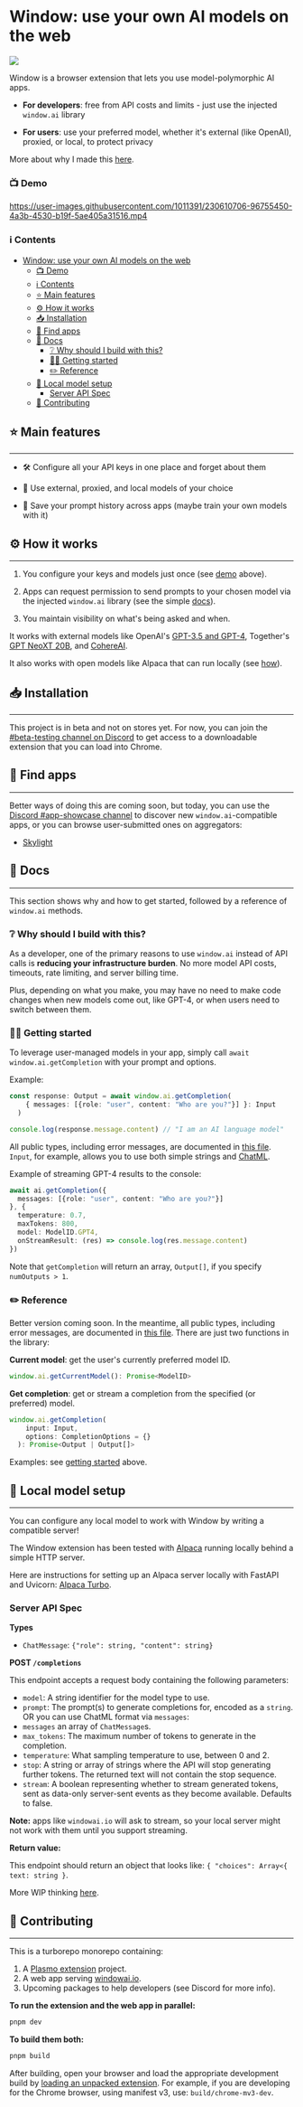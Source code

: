 # Window: use your own AI models on the web

[![](https://dcbadge.vercel.app/api/server/KBPhAPEJNj?style=flat)](https://discord.gg/KBPhAPEJNj)

Window is a browser extension that lets you use model-polymorphic AI apps.

- **For developers**: free from API costs and limits - just use the injected `window.ai` library
  
- **For users**: use your preferred model, whether it's external (like OpenAI), proxied, or local, to protect privacy

More about why I made this [here](https://twitter.com/xanderatallah/status/1643356106670981122).

### 📺 Demo
https://user-images.githubusercontent.com/1011391/230610706-96755450-4a3b-4530-b19f-5ae405a31516.mp4

### ℹ️ Contents

- [Window: use your own AI models on the web](#window-use-your-own-ai-models-on-the-web)
    - [📺 Demo](#-demo)
    - [ℹ️ Contents](#ℹ️-contents)
  - [⭐️ Main features](#️-main-features)
  - [⚙️ How it works](#️-how-it-works)
  - [📥 Installation](#-installation)
  - [👀 Find apps](#-find-apps)
  - [📄 Docs](#-docs)
    - [❔ Why should I build with this?](#-why-should-i-build-with-this)
    - [🧑‍💻 Getting started](#-getting-started)
    - [✏️ Reference](#️-reference)
  - [🧠 Local model setup](#-local-model-setup)
    - [Server API Spec](#server-api-spec)
  - [🤝 Contributing](#-contributing)

## ⭐️ Main features
---

- 🛠️ Configure all your API keys in one place and forget about them

- 🧠 Use external, proxied, and local models of your choice

- 💾 Save your prompt history across apps (maybe train your own models with it)

## ⚙️ How it works
---

1. You configure your keys and models just once (see [demo](#📺-demo) above).

2. Apps can request permission to send prompts to your chosen model via the injected `window.ai` library (see the simple [docs](#📄-docs)).

3. You maintain visibility on what's being asked and when.

It works with external models like OpenAI's [GPT-3.5 and GPT-4](https://platform.openai.com/), Together's [GPT NeoXT 20B](https://github.com/togethercomputer/OpenChatKit/blob/main/docs/GPT-NeoXT-Chat-Base-20B.md), and [CohereAI](https://dashboard.cohere.ai/).

It also works with open models like Alpaca that can run locally (see [how](#🧠-local-model-setup)).

## 📥 Installation
---

This project is in beta and not on stores yet. For now, you can join the [#beta-testing channel on Discord](https://discord.gg/KBPhAPEJNj) to get access to a downloadable extension that you can load into Chrome.

## 👀 Find apps
---

Better ways of doing this are coming soon, but today, you can use the [Discord #app-showcase channel](https://discord.gg/6kMeRxc2TE) to discover new `window.ai`-compatible apps, or you can browse user-submitted ones on aggregators:

- [Skylight](https://www.skylightai.io/)

## 📄 Docs
---

This section shows why and how to get started, followed by a reference of `window.ai` methods.

### ❔ Why should I build with this?

As a developer, one of the primary reasons to use `window.ai` instead of API calls is **reducing your infrastructure burden**. No more model API costs, timeouts, rate limiting, and server billing time.

Plus, depending on what you make, you may have no need to make code changes when new models come out, like GPT-4, or when users need to switch between them.

### 🧑‍💻 Getting started

To leverage user-managed models in your app, simply call `await window.ai.getCompletion` with your prompt and options.

Example:

```ts
const response: Output = await window.ai.getCompletion(
    { messages: [{role: "user", content: "Who are you?"}] }: Input
  )

console.log(response.message.content) // "I am an AI language model"
```

All public types, including error messages, are documented in [this file](/apps/extension/src/public-interface.ts). `Input`, for example, allows you to use both simple strings and [ChatML](https://github.com/openai/openai-python/blob/main/chatml.md).

Example of streaming GPT-4 results to the console:

```ts
await ai.getCompletion({
  messages: [{role: "user", content: "Who are you?"}]
}, {
  temperature: 0.7,
  maxTokens: 800,
  model: ModelID.GPT4,
  onStreamResult: (res) => console.log(res.message.content)
})
```

Note that `getCompletion` will return an array, `Output[]`, if you specify `numOutputs > 1`.

### ✏️ Reference

Better version coming soon. In the meantime, all public types, including error messages, are documented in [this file](/apps/extension/src/public-interface.ts). There are just two functions in the library:

**Current model**: get the user's currently preferred model ID.
```ts
window.ai.getCurrentModel(): Promise<ModelID> 
```

**Get completion**: get or stream a completion from the specified (or preferred) model.
```ts
window.ai.getCompletion(
    input: Input,
    options: CompletionOptions = {}
  ): Promise<Output | Output[]>
```
Examples: see [getting started](#🧑‍💻-getting-started) above.


## 🧠 Local model setup
---


You can configure any local model to work with Window by writing a compatible server!

The Window extension has been tested with [Alpaca](https://github.com/tatsu-lab/stanford_alpaca) running locally behind a simple HTTP server.

Here are instructions for setting up an Alpaca server locally with FastAPI and Uvicorn: [Alpaca Turbo](https://github.com/alexanderatallah/Alpaca-Turbo#using-the-api).


### Server API Spec

**Types**

- `ChatMessage`: `{"role": string, "content": string}`

**POST `/completions`**

This endpoint accepts a request body containing the following parameters:

- `model`: A string identifier for the model type to use.
- `prompt`: The prompt(s) to generate completions for, encoded as a `string`. OR you can use ChatML format via `messages`:
- `messages` an array of `ChatMessage`s.
- `max_tokens`: The maximum number of tokens to generate in the completion.
- `temperature`: What sampling temperature to use, between 0 and 2.
- `stop`: A string or array of strings where the API will stop generating further tokens. The returned text will not contain the stop sequence.
- `stream`: A boolean representing whether to stream generated tokens, sent as data-only server-sent events as they become available. Defaults to false.

**Note:** apps like `windowai.io` will ask to stream, so your local server might not work with them until you support streaming.

**Return value:**

This endpoint should return an object that looks like: `{ "choices": Array<{ text: string }`.

More WIP thinking [here](https://alexatallah.notion.site/RFC-LLM-API-Standard-c8f15d24bd2f4ab98b656f08cdc1c4fb).

## 🤝 Contributing
---

This is a turborepo monorepo containing:

1. A [Plasmo extension](https://docs.plasmo.com/) project.
2. A web app serving [windowai.io](https://windowai.io).
3. Upcoming packages to help developers (see Discord for more info).


**To run the extension and the web app in parallel:**

```bash
pnpm dev
```

**To build them both:**

```bash
pnpm build
```

After building, open your browser and load the appropriate development build by [loading an unpacked extension](https://developer.chrome.com/docs/extensions/mv3/getstarted/development-basics/#load-unpacked). For example, if you are developing for the Chrome browser, using manifest v3, use: `build/chrome-mv3-dev`.
